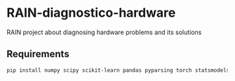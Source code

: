 # RAIN-diagnostico-hardware
RAIN project about diagnosing hardware problems and its solutions


## Requirements

  ```sh
pip install numpy scipy scikit-learn pandas pyparsing torch statsmodels tqdm joblib pgmpy
  ```
